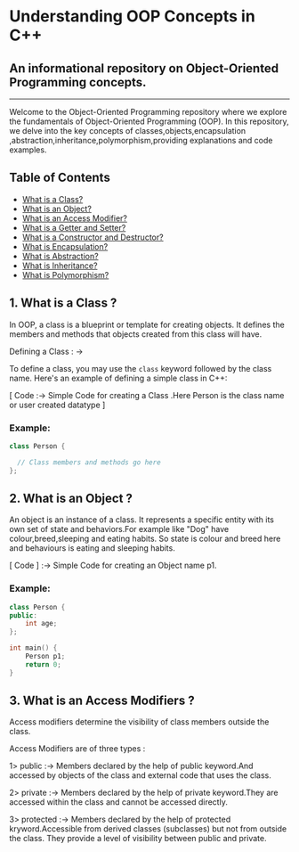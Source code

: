# Understanding OOP Concepts in C++
An informational repository on Object-Oriented Programming concepts.
------------------------------------------------------------------------------
--------------------------------------------------------------------------------

Welcome to the Object-Oriented Programming repository where we explore the fundamentals of Object-Oriented Programming (OOP). In this repository, we delve into the key concepts of classes,objects,encapsulation ,abstraction,inheritance,polymorphism,providing explanations and code examples.

## Table of Contents

- [What is a Class?](#what-is-a-class)
- [What is an Object?](#what-is-an-object)
- [What is an Access Modifier?](#what-is-an-access-modifier)
- [What is a Getter and Setter?](#what-is-a-getter-and-setter)
- [What is a Constructor and Destructor?](#what-is-a-constructor-and-destructor)
- [What is Encapsulation?](#what-is-encapsulation)
- [What is Abstraction?](#what-is-abstraction)
- [What is Inheritance?](#what-is-inheritance)
- [What is Polymorphism?](#what-is-polymorphism)


## 1. What is a Class ?

In OOP, a class is a blueprint or template for creating objects. It defines the members and methods that objects created from this class will have.

Defining a Class : ->

To define a class, you may use the `class` keyword followed by the class name. Here's an example of defining a simple class in C++:


[ Code :-> Simple Code for creating a Class .Here Person is the class name or user created datatype ] 

### Example:
```cpp
class Person {

  // Class members and methods go here
};
```


## 2. What is an Object ?

An object is an instance of a class. It represents a specific entity with its own set of state and behaviors.For example like "Dog" have colour,breed,sleeping and eating habits.
So state is colour and breed here and behaviours is eating and sleeping habits.


[ Code ] :-> Simple Code for creating an Object name p1.

### Example:
```cpp
class Person {
public:
    int age;
};

int main() {
    Person p1;
    return 0;
}
```

  
## 3. What is an Access Modifiers ?

 Access modifiers determine the visibility of class members outside the class.
 
 Access Modifiers are of three types :
 
 1> public    :-> Members declared by the help of public keyword.And accessed by objects of the class and external code that uses the class.
 
 2> private   :-> Members declared by the help of private keyword.They are accessed within the class and cannot be accessed directly.
 
 3> protected :->  Members declared by the help of protected kryword.Accessible from derived classes (subclasses) but not from outside the class. They provide a level of visibility between public and private.
     


    
